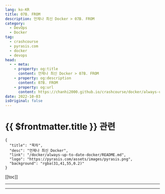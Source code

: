 ```yaml
---
lang: ko-KR
title: 07B. FROM
description: 언제나 최신 Docker > 07B. FROM
category: 
  - DevOps
  - Docker
tag: 
  - crashcourse
  - pyrasis.com
  - docker
  - devops
head:
  - - meta:
    - property: og:title
      content: 언제나 최신 Docker > 07B. FROM
    - property: og:description
      content: 07B. FROM
    - property: og:url
      content: https://chanhi2000.github.io/crashcourse/docker/always-up-to-date-docker/07B.html
date: 2022-10-03
isOriginal: false
---
```


# {{ $frontmatter.title }} 관련

```component VPCard
{
  "title": "목차",
  "desc": "언제나 최신 Docker",
  "link": "/docker/always-up-to-date-docker/README.md",
  "logo": "https://pyrasis.com/assets/images/pyrasis.png",
  "background": "rgba(31,41,55,0.2)"
}
```

[[toc]]

---

<SiteInfo
  name="7장 - 2. FROM"
  desc="언제나 최신 Docker"
  url="https://pyrasis.com/jHLsAlwaysUpToDateDocker/Unit07/02"
  logo="https://pyrasis.com/assets/images/pyrasis.png"
  preview="https://pyrasis.com/assets/images/profile1.png"/>

<!-- TODO: 작성 -->

---

<TagLinks />